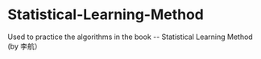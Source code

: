 # Statistical-Learning-Method
Used to practice the algorithms in the book -- Statistical Learning Method (by 李航）
